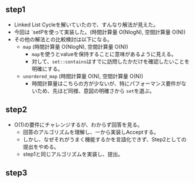 ## step1
- Linked List Cycleを解いていたので、すんなり解法が見えた。
- 今回は `setPを使って実装した。(時間計算量 O(NlogN), 空間計算量 O(N))
- その他の解法との比較検討は以下になる。
  - `map` (時間計算量 O(NlogN), 空間計算量 O(N))
    - `map`を使うとvalueを保持することに意味があるように見える。
    - 対して、`set::contains`はすでに訪問したかだけを確認したいことを明確にする。
  - `unordered_map` (時間計算量 O(N), 空間計算量 O(N))
    - 時間計算量はこちらの方が少ないが、特にパフォーマンス要件がないため、先ほど同様、意図の明確さから `set`を選ぶ。

## step2
- O(1)の要件にチャレンジするが、わからず回答を見る。
  - 回答のアルゴリズムを理解し、一から実装しAcceptする。
  - しかし、なぜそれがうまく機能するかを言語化できず、Step2としての提出をやめる。
  - step1と同じアルゴリズムを実装し、提出。

## step3